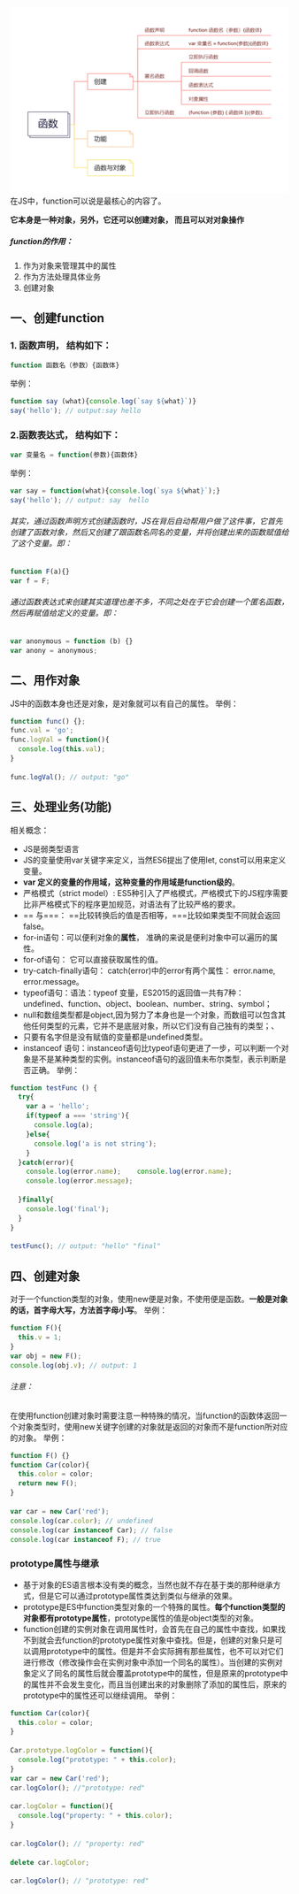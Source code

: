 ![直接量属性和对象属性的内存模型](./assets/函数.png)
在JS中，function可以说是最核心的内容了。

**它本身是一种对象，另外，它还可以创建对象， 而且可以对对象操作**

##### function的作用：
1. 作为对象来管理其中的属性
2. 作为方法处理具体业务
3. 创建对象

## 一、创建function
### 1. 函数声明， 结构如下：
```javascript
function 函数名（参数）{函数体}
```
举例：

```javascript
function say (what){console.log(`say ${what}`)}
say('hello'); // output:say hello
```
### 2.函数表达式， 结构如下：

```javascript
var 变量名 = function(参数){函数体}
```

举例：

```javascript
var say = function(what){console.log(`sya ${what}`);}
say('hello'); // output: say  hello
```

###### 其实，通过函数声明方式创建函数时，JS在背后自动帮用户做了这件事，它首先创建了函数对象，然后又创建了跟函数名同名的变量，并将创建出来的函数赋值给了这个变量。即：
```javascript
function F(a){}
var f = F;
```

###### 通过函数表达式来创建其实道理也差不多，不同之处在于它会创建一个匿名函数，然后再赋值给定义的变量。即：

```javascript
var anonymous = function (b) {}
var anony = anonymous;
```
## 二、用作对象
JS中的函数本身也还是对象，是对象就可以有自己的属性。
举例：
```javascript
function func() {};
func.val = 'go';
func.logVal = function(){
  console.log(this.val);
}

func.logVal(); // output: "go"
```

## 三、处理业务(功能)
相关概念：
* JS是弱类型语言
* JS的变量使用var关键字来定义，当然ES6提出了使用let, const可以用来定义变量。
* **var 定义的变量的作用域，这种变量的作用域是function级的**。
* 严格模式（strict model）: ES5种引入了严格模式，严格模式下的JS程序需要比非严格模式下的程序更加规范，对语法有了比较严格的要求。
* == 与===： ==比较转换后的值是否相等，===比较如果类型不同就会返回false。
* for-in语句：可以便利对象的**属性**， 准确的来说是便利对象中可以遍历的属性。
* for-of语句： 它可以直接获取属性的值。
* try-catch-finally语句： catch(error)中的error有两个属性： error.name, error.message。
* typeof语句：语法：typeof 变量，ES2015的返回值一共有7种： undefined、function、object、boolean、number、string、symbol；
* null和数组类型都是object,因为努力了本身也是一个对象，而数组可以包含其他任何类型的元素，它并不是底层对象，所以它们没有自己独有的类型；、
* 只要有名字但是没有赋值的变量都是undefined类型。
* instanceof 语句：instanceof语句比typeof语句更进了一步，可以判断一个对象是不是某种类型的实例。instanceof语句的返回值未布尔类型，表示判断是否正确。
举例：
```javascript
function testFunc () {
  try{
    var a = 'hello';
    if(typeof a === 'string'){
      console.log(a);
    }else{
      console.log('a is not string');
    }
  }catch(error){
    console.log(error.name);    console.log(error.name);
    console.log(error.message);
    
  }finally{
    console.log('final');
  }
}

testFunc(); // output: "hello" "final"
```

## 四、创建对象
对于一个function类型的对象，使用new便是对象，不使用便是函数。**一般是对象的话，首字母大写，方法首字母小写**。
举例：
```javascript
function F(){
  this.v = 1;
}
var obj = new F();
console.log(obj.v); // output: 1
```

###### 注意：
在使用function创建对象时需要注意一种特殊的情况，当function的函数体返回一个对象类型时，使用new关键字创建的对象就是返回的对象而不是function所对应的对象。
举例：
```javascript
function F() {}
function Car(color){
  this.color = color;
  return new F();
}

var car = new Car('red');
console.log(car.color); // undefined
console.log(car instanceof Car); // false
console.log(car instanceof F); // true
```

### prototype属性与继承
* 基于对象的ES语言根本没有类的概念，当然也就不存在基于类的那种继承方式，但是它可以通过prototype属性类达到类似与继承的效果。
* prototype是ES中function类型对象的一个特殊的属性。**每个function类型的对象都有prototype属性**，prototype属性的值是object类型的对象。
* function创建的实例对象在调用属性时，会首先在自己的属性中查找，如果找不到就会去function的prototype属性对象中查找。但是，创建的对象只是可以调用prototype中的属性。但是并不会实际拥有那些属性，也不可以对它们进行修改（修改操作会在实例对象中添加一个同名的属性）。当创建的实例对象定义了同名的属性后就会覆盖prototype中的属性，但是原来的prototype中的属性并不会发生变化，而且当创建出来的对象删除了添加的属性后，原来的prototype中的属性还可以继续调用。
举例：
```javascript
function Car(color){
  this.color = color;
}

Car.prototype.logColor = function(){
  console.log("prototype: " + this.color);
}
var car = new Car('red');
car.logColor(); //"prototype: red"

car.logColor = function(){
  console.log("property: " + this.color);
}

car.logColor(); // "property: red"

delete car.logColor;

car.logColor(); // "prototype: red"
```

